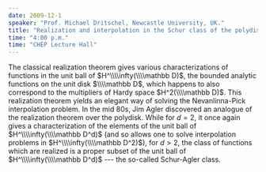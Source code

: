 ```yaml
---
date: 2009-12-1
speaker: "Prof. Michael Dritschel, Newcastle University, UK."
title: "Realization and interpolation in the Schur class of the polydisk"
time: "4:00 p.m." 
time: "CHEP Lecture Hall"
---
```

The classical realization theorem gives various characterizations of functions in the unit ball of $H^\\\\infty(\\\\mathbb D)$, the bounded analytic functions on the unit disk $\\\\mathbb D$, which happens to also correspond to the multipliers of Hardy space $H^2(\\\\mathbb D)$. This realization theorem yields an elegant way of solving the Nevanlinna-Pick interpolation problem. In the mid 80s, Jim Agler discovered an analogue of the realization theorem over the polydisk. While for $d=2$, it once again gives a characterization of the elements of the unit ball of $H^\\\\infty(\\\\mathbb D^d)$ (and so allows one to solve interpolation problems in $H^\\\\infty(\\\\mathbb D^2)$), for $d>2$, the class of functions which are realized is a proper subset of the unit ball of $H^\\\\infty(\\\\mathbb D^d)$ --- the so-called Schur-Agler class.
